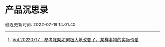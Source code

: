 # 产品沉思录

最近更新时间: 2022-07-18 14:01:45

--- 
1. [Vol.20220717：参考框架如何极大地改变了，某样事物的实际价值](https://pmthinking.com/post/1630) 
